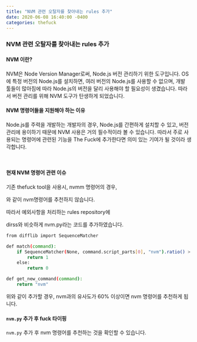 ```yaml
---
title: "NVM 관련 오탈자를 찾아내는 rules 추가"
date: 2020-06-08 16:40:00 -0400
categories: thefuck
---
```


### NVM 관련 오탈자를 찾아내는 rules 추가

#### NVM 이란?

NVM은 Node Version Manager로써, Node.js 버전 관리하기 위한 도구입니다. OS에 특정 버전의 Node.js를 설치하면, 여러 버전의 Node.js를 사용할 수 없으며, 개발 툴들이 많아짐에 따라 Node.js의 버전을 달리 사용해야 할 필요성이 생겼습니다. 따라서 버전 관리를 위해 NVM 도구가 탄생하게 되었습니다.

#### NVM 명령어들을 지원해야 하는 이유

Node.js를 주력을 개발하는 개발자의 경우, Node.js를 간편하게 설치할 수 있고, 버전 관리에 용이하기 때문에 NVM 사용은 거의 필수적이라 볼 수 있습니다. 따라서 주로 사용되는 명령어에 관련된 기능을 The Fuck에 추가한다면 의미 있는 기여가 될 것이라 생각합니다.

&nbsp;&nbsp;&nbsp;&nbsp;

#### 현재 NVM 명령어 관련 이슈

기존 thefuck tool을 사용시, nvmm  명령어의 경우, 

와 같이 nvm명령어를 추천하지 않습니다.

따라서 예외사항을 처리하는 rules repository에

dirss와 비슷하게 nvm.py라는 코드를 추가하였습니다.

```bash
from difflib import SequenceMatcher

def match(command):
    if SequenceMatcher(None, command.script_parts[0], "nvm").ratio() > 0.6:
        return 1
    else:
        return 0

def get_new_command(command):
    return "nvm" 
```

위와 같이 추가할 경우, nvm과의 유사도가 60% 이상이면 nvm 명령어를 추천하게 됩니다. 

#### `nvm.py` 추가 후 fuck 타이핑

`nvm.py` 추가 후 nvm 명령어를 추천하는 것을 확인할 수 있습니다.

&nbsp;&nbsp;&nbsp;&nbsp;